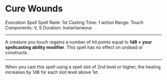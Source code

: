 # Cure Wounds
*Evocation Spell*
Spell Rank: 1st 
Casting Time: 1 action
Range: Touch
Components: V, S
Duration: Instantaneous

---

A creature you touch regains a number of hit points equal to **1d8 + your spellcasting ability modifier**. This spell has no effect on undead or constructs.

---

When you cast this spell using a spell slot of 2nd level or higher, the healing increases by 1d8 for each slot level above 1st.